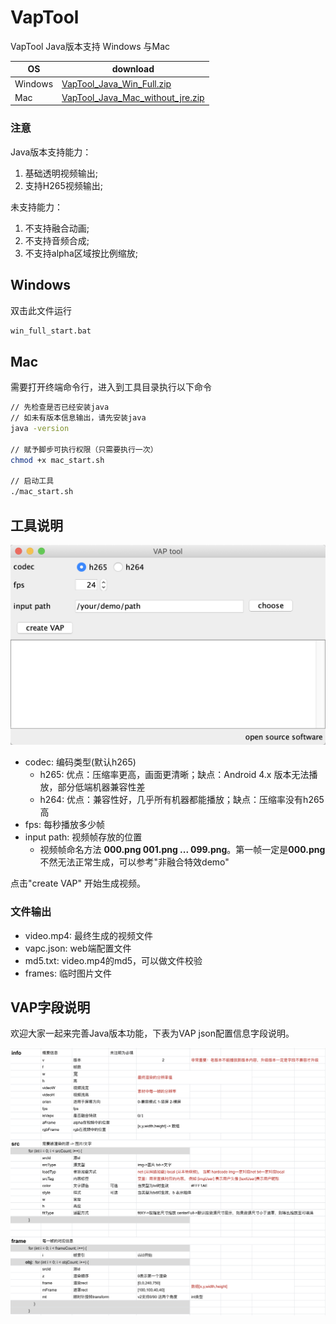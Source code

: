 # VapTool

VapTool Java版本支持 Windows 与Mac

OS|download
---|---
Windows|[VapTool\_Java\_Win\_Full.zip](https://github.com/Tencent/vap/releases/download/v1.0.0/VapTool_Java_Win_Full.zip)
Mac|[VapTool\_Java\_Mac\_without\_jre.zip](https://github.com/Tencent/vap/releases/download/v1.0.0/VapTool_Java_Mac_without_jre.zip)

### 注意
Java版本支持能力：

1. 基础透明视频输出;
2. 支持H265视频输出;

未支持能力：

1. 不支持融合动画;
2. 不支持音频合成;
3. 不支持alpha区域按比例缩放;

## Windows

双击此文件运行

```sh
win_full_start.bat
```

## Mac

需要打开终端命令行，进入到工具目录执行以下命令

```sh
// 先检查是否已经安装java
// 如未有版本信息输出，请先安装java
java -version

// 赋予脚步可执行权限（只需要执行一次）
chmod +x mac_start.sh

// 启动工具
./mac_start.sh

```

## 工具说明

![](images/vaptool_java_01.png)

* codec: 编码类型(默认h265)
	* h265: 优点：压缩率更高，画面更清晰；缺点：Android 4.x 版本无法播放，部分低端机器兼容性差
	* h264: 优点：兼容性好，几乎所有机器都能播放；缺点：压缩率没有h265高
* fps: 每秒播放多少帧
* input path: 视频帧存放的位置
	* 视频帧命名方法 **000.png 001.png ... 099.png**。第一帧一定是**000.png**不然无法正常生成，可以参考"非融合特效demo"

点击"create VAP" 开始生成视频。

### 文件输出
* video.mp4: 最终生成的视频文件
* vapc.json: web端配置文件
* md5.txt: video.mp4的md5，可以做文件校验
* frames: 临时图片文件

## VAP字段说明

欢迎大家一起来完善Java版本功能，下表为VAP json配置信息字段说明。

![](images/vap_field_info.png)

